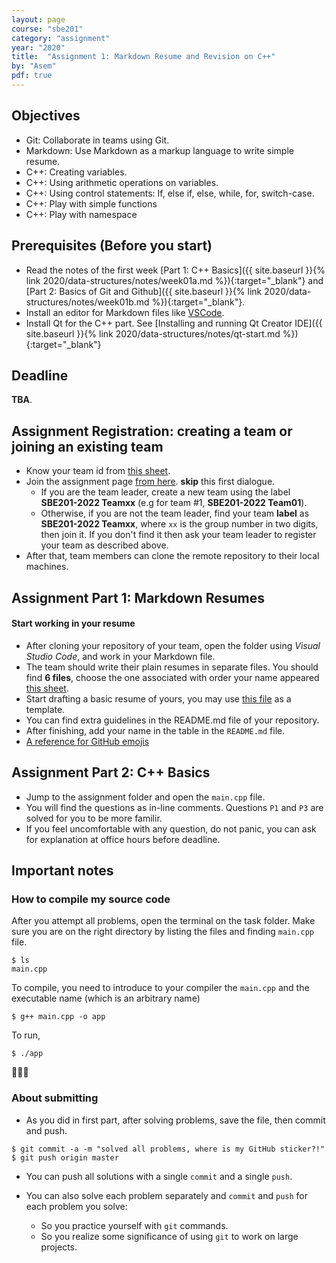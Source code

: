 ```yaml
---
layout: page
course: "sbe201"
category: "assignment"
year: "2020"
title:  "Assignment 1: Markdown Resume and Revision on C++"
by: "Asem"
pdf: true
---
```



## Objectives

* Git: Collaborate in teams using Git.
* Markdown: Use Markdown as a markup language to write simple resume.
* C++: Creating variables.
* C++: Using arithmetic operations on variables.
* C++: Using control statements: If, else if, else, while, for, switch-case.
* C++: Play with simple functions
* C++: Play with namespace

## Prerequisites (Before you start)

* Read the notes of the first week [Part 1: C++ Basics]({{ site.baseurl }}{% link 2020/data-structures/notes/week01a.md %}){:target="_blank"} and [Part 2: Basics of Git and Github]({{ site.baseurl }}{% link 2020/data-structures/notes/week01b.md %}){:target="_blank"}.
* Install an editor for Markdown files like [VSCode](https://code.visualstudio.com/download).
* Install Qt for the C++ part. See [Installing and running Qt Creator IDE]({{ site.baseurl }}{% link 2020/data-structures/notes/qt-start.md %}){:target="_blank"}

## Deadline

**TBA**.

## Assignment Registration: creating a team or joining an existing team

* Know your team id from [this sheet](TBA).
* Join the assignment page [from here](TBA). **skip** this first dialogue.
    * If you are the team leader, create a new team using the label **SBE201-2022 Teamxx** (e.g for team \#1, **SBE201-2022 Team01**).
    * Otherwise, if you are not the team leader, find your team **label** as **SBE201-2022 Teamxx**, where `xx` is the group number in two digits, then join it. If you don't find it then ask your team leader to register your team as described above.
* After that, team members can clone the remote repository to their local machines.

## Assignment Part 1: Markdown Resumes

#### Start working in your resume

* After cloning your repository of your team, open the folder using *Visual Studio Code*, and work in your Markdown file.
* The team should write their plain resumes in separate files. You should find **6 files**, choose the one associated with order your name appeared [this sheet](TBA).
* Start drafting a basic resume of yours, you may use [this file](/2020/data-structures/assignments/resumes/asem) as a template.
* You can find extra guidelines in the README.md file of your repository.
* After finishing, add your name in the table in the `README.md` file.
* [A reference for GitHub emojis](https://gist.github.com/rxaviers/7360908)

## Assignment Part 2: C++ Basics

* Jump to the assignment folder and open the `main.cpp` file.
* You will find the questions as in-line comments. Questions `P1` and `P3` are solved for you to be more familir.
* If you feel uncomfortable with any question, do not panic, you can ask for explanation at office hours before deadline.

## Important notes

### How to compile my source code

After you attempt all problems, open the terminal on the task folder. Make sure you are on the right directory by listing the files and finding `main.cpp` file.

```terminal
$ ls
main.cpp
```

To compile, you need to introduce to your compiler the `main.cpp` and the executable name (which is an arbitrary name)

```terminal
$ g++ main.cpp -o app
```

To run,

```terminal
$ ./app
```

🎉🎉🎉

### About submitting

* As you did in first part, after solving problems, save the file, then commit and push.

```terminal
$ git commit -a -m "solved all problems, where is my GitHub sticker?!"
$ git push origin master
```

* You can push all solutions with a single `commit` and a single `push`.
* You can also solve each problem separately and `commit` and `push` for each problem you solve:

  * So you practice yourself with `git` commands.
  * So you realize some significance of using `git` to work on large projects.
